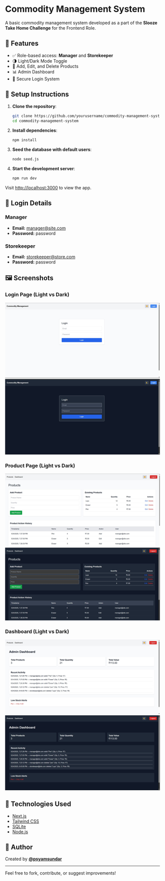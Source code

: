 # Commodity Management System

A basic commodity management system developed as a part of the **Slooze Take Home Challenge** for the Frontend Role.

## 🔧 Features

- ✅ Role-based access: **Manager** and **Storekeeper**
- 🌗 Light/Dark Mode Toggle
- 🛒 Add, Edit, and Delete Products
- 📊 Admin Dashboard
- 🔐 Secure Login System

## 🚀 Setup Instructions

1. **Clone the repository**:
   ```bash
   git clone https://github.com/yourusername/commodity-management-system.git
   cd commodity-management-system
   ```

2. **Install dependencies**:
   ```bash
   npm install
   ```

3. **Seed the database with default users**:
   ```bash
   node seed.js
   ```

4. **Start the development server**:
   ```bash
   npm run dev
   ```

Visit [http://localhost:3000](http://localhost:3000) to view the app.

## 🔑 Login Details

### Manager
- **Email:** manager@site.com
- **Password:** password

### Storekeeper
- **Email:** storekeeper@store.com
- **Password:** password

## 🖼️ Screenshots

### Login Page (Light vs Dark)
![Login Light](screenshots/login-light.jpg)
![Login Dark](screenshots/login-dark.jpg)

### Product Page (Light vs Dark)
![Products Light](screenshots/products-light.jpg)
![Products Dark](screenshots/products-dark.jpg)

### Dashboard (Light vs Dark)
![Dashboard Light](screenshots/dashboard-light.jpg)
![Dashboard Dark](screenshots/dashboard-dark.jpg)

## 📁 Technologies Used

- [Next.js](https://nextjs.org/)
- [Tailwind CSS](https://tailwindcss.com/)
- [SQLite](https://www.sqlite.org/index.html)
- [Node.js](https://nodejs.org/)

## 👤 Author

Created by **[@psyamsundar](https://github.com/psyamsundar)**

---

Feel free to fork, contribute, or suggest improvements!
